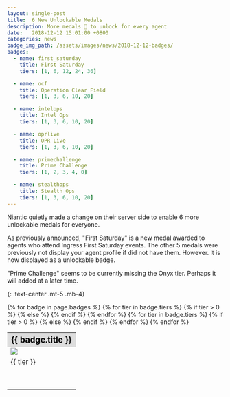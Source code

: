 ```yaml
---
layout: single-post
title:  6 New Unlockable Medals
description: More medals 🏅 to unlock for every agent
date:   2018-12-12 15:01:00 +0800
categories: news
badge_img_path: /assets/images/news/2018-12-12-badges/
badges:
  - name: first_saturday
    title: First Saturday
    tiers: [1, 6, 12, 24, 36]

  - name: ocf
    title: Operation Clear Field
    tiers: [1, 3, 6, 10, 20]

  - name: intelops
    title: Intel Ops
    tiers: [1, 3, 6, 10, 20]

  - name: oprlive
    title: OPR Live
    tiers: [1, 3, 6, 10, 20]

  - name: primechallenge
    title: Prime Challenge
    tiers: [1, 2, 3, 4, 0]

  - name: stealthops
    title: Stealth Ops
    tiers: [1, 3, 6, 10, 20]
---
```


Niantic quietly made a change on their server side to enable 6 more unlockable medals for everyone.

As previously announced, "First Saturday" is a new medal awarded to agents who attend Ingress First Saturday events.
The other 5 medals were previously not display your agent profile if did not have them. However. it is now displayed as a unlockable badge.

"Prime Challenge" seems to be currently missing the Onyx tier. Perhaps it will added at a later time.

{: .text-center .mt-5 .mb-4}

<table class="table table-sm">
<tbody>
{% for badge in page.badges %}
  <tr>
  <th colspan="5" style="font-size: 1.2em;background:#ddd;color:black;">{{ badge.title }}</th>
  </tr>
  <tr>
    {% for tier in badge.tiers %}
      {% if tier > 0 %}
        <td><img src="{{ page.badge_img_path }}{{ badge.name }}{{ forloop.index }}.png" /></td>
      {% else %}
        <td></td>
      {% endif %}
    {% endfor %}
    </tr>
    <tr>
    {% for tier in badge.tiers %}
      {% if tier > 0 %}
        <td>{{ tier }}</td>
      {% else %}
        <td></td>
      {% endif %}
    {% endfor %}
  </tr>
  <tr><td colspan="5" style="height: 50px;">&nbsp;</td></tr>
{% endfor %}
</tbody>
</table>
